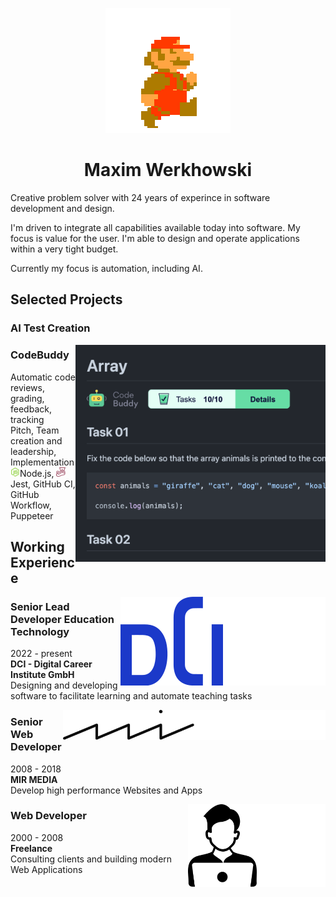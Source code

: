 <p align="center"><img src="assets/mario-walk.gif" /></p>

<h1 align="center">Maxim Werkhowski</h1>
Creative problem solver with 24 years of experince in software development and design.  

I'm driven to integrate all capabilities available today into software. My focus is value for the user. I'm able to design and operate applications within a very tight budget.  
  
Currently my focus is automation, including AI.

## Selected Projects


### AI Test Creation

<img align="right" style="width: 400px" src="assets/projects/codebuddy.png" />

### CodeBuddy
  Automatic code reviews, grading, feedback, tracking  
  Pitch, Team creation and leadership, Implementation  
  <img src="assets/tech/Node.js.svg" style="height: 15px" />Node.js, <img src="assets/tech/Jest.svg" style="height: 15px" />Jest, GitHub CI, GitHub Workflow, Puppeteer

## Working Experience
<img align="right" src="assets/dci.svg#gh-dark-mode-only" /><img align="right" src="assets/dci-light.svg#gh-light-mode-only" />

### Senior Lead Developer Education Technology
  2022 - present  
  **DCI - Digital Career Institute GmbH**  
  Designing and developing software to facilitate learning and automate teaching tasks
  
<img align="right" src="assets/mir.svg#gh-dark-mode-only" style="width: 210px" /><img align="right" src="assets/mir-light.svg#gh-light-mode-only" style="width: 210px" />

### Senior Web Developer
  2008 - 2018  
  **MIR MEDIA**  
  Develop high performance Websites and Apps
  
<img align="right" src="assets/freelance.svg#gh-dark-mode-only" style="width: 110px" /><img align="right" src="assets/freelance-light.svg#gh-light-mode-only" style="width: 110px" />

### Web Developer
  2000 - 2008  
  **Freelance**  
  Consulting clients and building modern Web Applications
